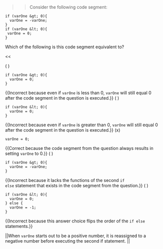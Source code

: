 >>Consider the following code segment:
```
if (varOne &gt; 0){
  varOne = -varOne;     
} 
if (varOne &lt; 0){
 varOne = 0;    
}
```
<p>Which of the following is this code segment equivalent to?</p><<

( )
```
if (varOne &gt; 0){
  varOne = 0;
}
```
{{Incorrect because even if <code>varOne</code> is less than 0, <code>varOne</code> will still equal 0 after the code segment in the question is executed.}}
( ) 
```
if (varOne &lt; 0){
  varOne = 0;
} 
``` 
{{Incorrect because even if <code>varOne</code> is greater than 0, <code>varOne</code> will still equal 0 after the code segment in the question is executed.}}
(x) <pre><code>varOne = 0;</code></pre> {{Correct because the code segment from the question always results in setting <code>varOne</code> to 0.}}
( ) 
```
if (varOne &gt; 0){
  varOne = -varOne;
} 
```
{{Incorrect because it lacks the functions of the second <code>if else</code> statement that exists in the code segment from the question.}}
( ) 
```
if (varOne &lt; 0){
  varOne = 0;
} else {
  varOne = -1;
} 
```
{{Incorrect because this answer choice flips the order of the <code>if else</code> statements.}}

||When <code>varOne</code> starts out to be a positive number, it is reassigned to a negative number before executing the second if statement. ||
